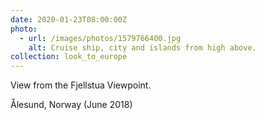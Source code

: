 ```yaml
---
date: 2020-01-23T08:00:00Z
photo:
  - url: /images/photos/1579766400.jpg
    alt: Cruise ship, city and islands from high above.
collection: look_to_europe
---
```

View from the Fjellstua Viewpoint.

Ålesund, Norway (June 2018)
